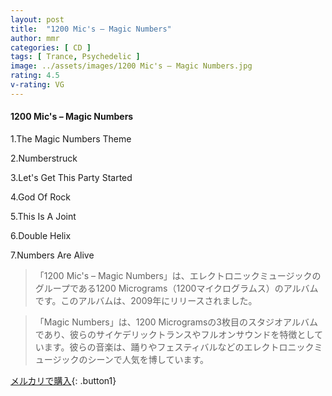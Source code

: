 ```yaml
---
layout: post
title:  "1200 Mic's – Magic Numbers"
author: mmr
categories: [ CD ]
tags: [ Trance, Psychedelic ]
image: ../assets/images/1200 Mic's – Magic Numbers.jpg
rating: 4.5
v-rating: VG
---
```


#### 1200 Mic's – Magic Numbers

1.The Magic Numbers Theme

2.Numberstruck

3.Let's Get This Party Started

4.God Of Rock

5.This Is A Joint

6.Double Helix

7.Numbers Are Alive

> 「1200 Mic's – Magic Numbers」は、エレクトロニックミュージックのグループである1200 Micrograms（1200マイクログラムス）のアルバムです。このアルバムは、2009年にリリースされました。

> 「Magic Numbers」は、1200 Microgramsの3枚目のスタジオアルバムであり、彼らのサイケデリックトランスやフルオンサウンドを特徴としています。彼らの音楽は、踊りやフェスティバルなどのエレクトロニックミュージックのシーンで人気を博しています。

[メルカリで購入](https://jp.mercari.com/item/m59821579100){: .button1}
